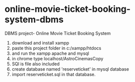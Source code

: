 # online-movie-ticket-booking-system-dbms
DBMS project- Online Movie Ticket Booking System 
1) download and install xampp
2) paste this project folder in c:/xampp/htdocs
3) and run the xampp apache and mysql
4) in chrome type localhost/AstroCinemasCopy
5) SQl is file also included
6) create database named 'reserveticket' in mysql database
7) import reserveticket.sql in that database.
